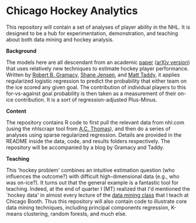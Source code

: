 Chicago Hockey Analytics
======

This repository will contain a set of analyses of player ability in the NHL.
It is designed to be a hub for experimentation, demonstration, and teaching
about both data mining and hockey analysis.

<strong> Background </strong>

The models here are all descendant from an academic <a href="http://www.degruy
ter.com/view/j/jqas.2013.9.issue-1/jqas-2012-0001/jqas-2012-0001.xml?format=IN
T">paper</a> (<a href="http://arxiv.org/abs/1209.5026">arXiv version</a>) that
uses relatively new techniques to estimate hockey player performance.  Written
by <a href="http://faculty.chicagobooth.edu/robert.gramacy">Robert B.
Gramacy</a>, <a href="http://www-stat.wharton.upenn.edu/~stjensen">Shane
Jensen</a>, and <a href="http://faculty.chicagobooth.edu/matt.tadd">Matt
Taddy</a>, it applies regularized logistic regression to predict the
probability that either team on the ice scored any given goal.  The
contribution of individual players to this for-vs-against goal probability is
then taken as a measurement of their on-ice contribution.  It is a sort of
regression-adjusted Plus-Minus.

<strong> Content </strong>

The repository contains R code to first pull the relevant data from nhl.com
(using the nhlscrapr tool from <a href="http://www.acthomas.ca/comment/">A.C.
Thomas</a>), and then do a series of analyses using sparse regularized
regression. Details are provided in the README inside the data, code, and
results folders respectively.  The repository will be accompanied by a blog by
Gramacy and Taddy.

<strong> Teaching </strong>

This 'hockey problem' combines an intuitive estimation question (who
influences the outcome?) with difficult high-dimensional data (e.g., who was
on-ice?).  It turns out that the general example is a fantastic tool for
teaching.   Indeed, at the end of quarter I (MT) realized that I'd mentioned
the `hockey data' in almost every lecture of the <a
href="http://faculty.chicagobooth.edu/matt.taddy/teaching">data mining
class</a> that I teach at Chicago Booth.  Thus this repository will also
contain code to illustrate core data mining techniques, including principal
components regression, K-means clustering, random forests, and much else.